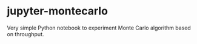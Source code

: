 # jupyter-montecarlo
Very simple Python notebook to experiment Monte Carlo algorithm based on throughput.
